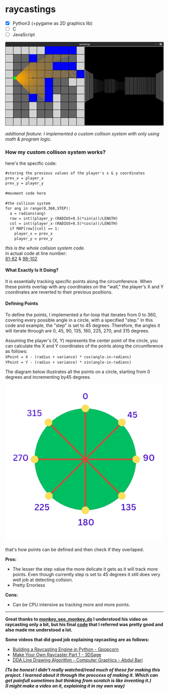 # raycastings

- [x] Python3 (+pygame as 2D graphics lib)
- [ ] C
- [ ] JavaScript

![ss](./imgs/ss.png)

*addtional feature: I implemented a custom collison system with only using math & program logic.*
### How my custom collison system works?
here's the specific code:

```python3
#storing the previous values of the player's x & y coordinates
prev_x = player_x
prev_y = player_y

#movment code here

#the collison system
for ang in range(0,360,STEP):
  a = radians(ang)
  row = int((player_y-(RADIUS+0.5)*sin(a))/LENGTH)
  col = int((player_x-(RADIUS+0.5)*cos(a))/LENGTH)
  if MAP[row][col] == 1:
    player_x = prev_x
    player_y = prev_y
```
*this is the whole collsion system code.*
<br>
in actual code at line number:
<br>
[81-82](https://github.com/vilgacx/raycastings/blob/381caeae59115928d8328155067c9d58415f27ef/py/main.py#L81C2-L82C22) & [98-102](https://github.com/vilgacx/raycastings/blob/381caeae59115928d8328155067c9d58415f27ef/py/main.py#L98C4-L102C30)

#### What Exactly Is It Doing?

It is essentially tracking specific points along the circumference. When these points overlap with any coordinates on the "wall," the player's X and Y coordinates are reverted to their previous positions.
#### Defining Points

To define the points, I implemented a for-loop that iterates from 0 to 360, covering every possible angle in a circle, with a specified "step." In this code and example, the "step" is set to 45 degrees. Therefore, the angles it will iterate through are 0, 45, 90, 135, 180, 225, 270, and 315 degrees.

Assuming the player's (X, Y) represents the center point of the circle, you can calculate the X and Y coordinates of the points along the circumference as follows: <br>
`XPoint = X - (radius + variance) * cos(angle-in-radians)` <br>
`YPoint = Y - (radius + variance) * sin(angle-in-radians)`

The diagram below illustrates all the points on a circle, starting from 0 degrees and incrementing by45 degrees.

![diagram](./imgs/diagram.png)

that's how points can be defined and then check if they overlaped.

**Pros:**
- The lesser the step value the more delicate it gets as it will track more points. Even though currently step is set to 45 degrees it still does very well job at detecting collsion.
- Pretty Errorless

**Cons:**
- Can be CPU intensive as tracking more and more points.
<hr>

**Great thanks to [monkey_see_monkey_do](https://www.youtube.com/@monkey_see_monkey_do) I understood his video on raycasting only a bit, but his final [code](https://github.com/maksimKorzh/raycasting-tutorials/blob/main/tutorial/part_3.py) that I referred was pretty good and also made me understood a lot.**<br>

**Some videos that did good job explaining raycasting are as follows:**
- [Building a Raycasting Engine in Python -  Gpopcorn](https://youtu.be/O_J8jRq6lBw?si=DGutAEoBmh0f0hnY)
- [Make Your Own Raycaster Part 1 - 3DSage](https://youtu.be/gYRrGTC7GtA?si=0bYb6x5M5bPB5vTz)
- [DDA Line Drawing Algorithm - Computer Graphics - Abdul Bari](https://youtu.be/W5P8GlaEOSI?si=IL-90GP7--I_phFt)

***(To be honest I didn't really watched/read much of these for making this project. I learned about it through the proccess of making it. Which can get painfull sometimes but thinking from scratch is like inventing it.) <br> (I might make a video on it, explaining it in my own way)***

